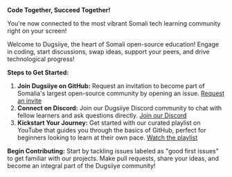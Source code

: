 **Code Together, Succeed Together!**

You're now connected to the most vibrant Somali tech learning community right on your screen!

Welcome to Dugsiiye, the heart of Somali open-source education! Engage in coding, start discussions, swap ideas, support your peers, and drive technological progress!

**Steps to Get Started:**

1. **Join Dugsiiye on GitHub:** Request an invitation to become part of Somalia's largest open-source community by opening an issue. [Request an invite](https://github.com/dugsiiyeinc/community-support/issues/new?assignees=&labels=invite+me+to+the+organisation&template=invitation.yml&title=Please+invite+me+to+the+GitHub+Community+Organization)
2. **Connect on Discord:** Join our Dugsiiye Discord community to chat with fellow learners and ask questions directly. [Join our Discord](https://discord.gg/your-invite-link)
3. **Kickstart Your Journey:** Get started with our curated playlist on YouTube that guides you through the basics of GitHub, perfect for beginners looking to learn at their own pace. [Watch the playlist](https://www.youtube.com/playlist?list=your-playlist-id)

**Begin Contributing:**
Start by tackling issues labeled as "good first issues" to get familiar with our projects. Make pull requests, share your ideas, and become an integral part of the Dugsiiye community!
